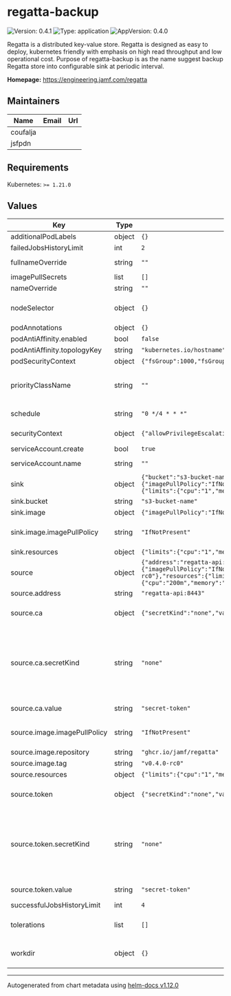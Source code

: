 # regatta-backup

![Version: 0.4.1](https://img.shields.io/badge/Version-0.4.1-informational?style=flat-square) ![Type: application](https://img.shields.io/badge/Type-application-informational?style=flat-square) ![AppVersion: 0.4.0](https://img.shields.io/badge/AppVersion-0.4.0-informational?style=flat-square)

Regatta is a distributed key-value store. Regatta is designed as easy to deploy, kubernetes friendly with emphasis
on high read throughput and low operational cost. Purpose of regatta-backup is as the name suggest backup Regatta store into configurable sink at periodic interval.

**Homepage:** <https://engineering.jamf.com/regatta>

## Maintainers

| Name | Email | Url |
| ---- | ------ | --- |
| coufalja |  |  |
| jsfpdn |  |  |

## Requirements

Kubernetes: `>= 1.21.0`

## Values

| Key | Type | Default | Description |
|-----|------|---------|-------------|
| additionalPodLabels | object | `{}` | additionalPodLabels: Optional map of additional pod labels |
| failedJobsHistoryLimit | int | `2` | failedJobsHistoryLimit: CronJob config field |
| fullnameOverride | string | `""` | fullnameOverride: String to fully override `"regatta-backup.fullname"` |
| imagePullSecrets | list | `[]` | imagePullSecrets: For the images. |
| nameOverride | string | `""` | nameOverride: Provide a name in place of `regatta`. |
| nodeSelector | object | `{}` | nodeSelector: Map of nodeSelector labels for the Regatta pods # ref: https://kubernetes.io/docs/concepts/scheduling-eviction/assign-pod-node/#nodeselector |
| podAnnotations | object | `{}` | podAnnotations: Optional map of pod annotations |
| podAntiAffinity.enabled | bool | `false` | enabled: Enable or disable the pod anti-affinity |
| podAntiAffinity.topologyKey | string | `"kubernetes.io/hostname"` | topologyKey: Use to override the topologyKey value |
| podSecurityContext | object | `{"fsGroup":1000,"fsGroupChangePolicy":"OnRootMismatch","runAsGroup":1000,"runAsUser":1000}` | podSecurityContext: The full content of the spec.securityContext |
| priorityClassName | string | `""` | priorityClassName: Defines the priorityClassName of the Regatta pods.   Leave empty string if you don't want to use this feature. # ref: https://kubernetes.io/docs/concepts/scheduling-eviction/pod-priority-preemption/ |
| schedule | string | `"0 */4 * * *"` | schedule: Cron expression defining how often the backup is executed |
| securityContext | object | `{"allowPrivilegeEscalation":false,"capabilities":{"drop":["ALL"]},"privileged":false}` | securityContext: The full content of the container.securityContext |
| serviceAccount.create | bool | `true` | create: Create the ServiceAccount for regatta |
| serviceAccount.name | string | `""` | name: ServiceAccount name override, default: `"regatta-backup.fullname"` |
| sink | object | `{"bucket":"s3-bucket-name","image":{"imagePullPolicy":"IfNotPresent","repository":"peakcom/s5cmd","tag":"v2.2.2"},"resources":{"limits":{"cpu":"1","memory":"256Mi"},"requests":{"cpu":"200m","memory":"128Mi"}}}` | sink: Sink container configuration |
| sink.bucket | string | `"s3-bucket-name"` | bucket: Address of the s3 bucket where to upload backup |
| sink.image | object | `{"imagePullPolicy":"IfNotPresent","repository":"peakcom/s5cmd","tag":"v2.2.2"}` | image: S3 backup tool image override. |
| sink.image.imagePullPolicy | string | `"IfNotPresent"` | imagePullPolicy: ref: https://kubernetes.io/docs/concepts/containers/images/#image-pull-policy |
| sink.resources | object | `{"limits":{"cpu":"1","memory":"256Mi"},"requests":{"cpu":"200m","memory":"128Mi"}}` | resources: Define the resources of the container |
| source | object | `{"address":"regatta-api:8443","ca":{"secretKind":"none","value":"secret-token"},"image":{"imagePullPolicy":"IfNotPresent","repository":"ghcr.io/jamf/regatta","tag":"v0.4.0-rc0"},"resources":{"limits":{"cpu":"1","memory":"1Gi"},"requests":{"cpu":"200m","memory":"512Mi"}},"token":{"secretKind":"none","value":"secret-token"}}` | source: Source container configuration. |
| source.address | string | `"regatta-api:8443"` | address: Regatta API server address. |
| source.ca | object | `{"secretKind":"none","value":"secret-token"}` | ca:   Depending on value of `secretKind`     - sealedSecret: enter the encrypted value     - plaintext: enter the plaintext secret value     - none: the field is ignored     - ref: the reference to existing token |
| source.ca.secretKind | string | `"none"` | secretKind:   May be one of:   - sealedSecret: Use if you have SealedSecrets support on your cluster. (https://sealed-secrets.netlify.app/)   - plaintext: Use to create Opaque Secret from the plaintext.   - ref: Use to reference token from existing secret.   - none: Do not create the secret with the token at all. The secret must be provided externally.      Secret example:         apiVersion: v1        kind: Secret        metadata:          name: regatta-backup-api-cert        data:          token: c2VjcmV0LXRva2Vu  |
| source.ca.value | string | `"secret-token"` | value:   Based on the secretKind it may be literal token, the SealedSecret to create or a reference to existing secret. |
| source.image.imagePullPolicy | string | `"IfNotPresent"` | imagePullPolicy: ref: https://kubernetes.io/docs/concepts/containers/images/#image-pull-policy |
| source.image.repository | string | `"ghcr.io/jamf/regatta"` | repository: Default image repository |
| source.image.tag | string | `"v0.4.0-rc0"` | tag: Override to use different image version |
| source.resources | object | `{"limits":{"cpu":"1","memory":"1Gi"},"requests":{"cpu":"200m","memory":"512Mi"}}` | resources: Define the resources of the container |
| source.token | object | `{"secretKind":"none","value":"secret-token"}` | token:   Depending on value of `secretKind`     - sealedSecret: enter the encrypted value     - plaintext: enter the plaintext secret value     - none: the field is ignored     - ref: the reference to existing token |
| source.token.secretKind | string | `"none"` | secretKind:   May be one of:   - sealedSecret: Use if you have SealedSecrets support on your cluster. (https://sealed-secrets.netlify.app/)   - plaintext: Use to create Opaque Secret from the plaintext.   - ref: Use to reference token from existing secret.   - none: Do not create the secret with the token at all. The secret must be provided externally.      Secret example:         apiVersion: v1        kind: Secret        metadata:          name: regatta-backup-maintenance-token        data:          token: c2VjcmV0LXRva2Vu  |
| source.token.value | string | `"secret-token"` | value:   Based on the secretKind it may be literal token, the SealedSecret to create or a reference to existing secret. |
| successfulJobsHistoryLimit | int | `4` | successfulJobsHistoryLimit: CronJob config field |
| tolerations | list | `[]` | tolerations: Defines tolerations for the Regatta pods # ref: https://kubernetes.io/docs/concepts/scheduling-eviction/taint-and-toleration/ |
| workdir | object | `{}` | workdir: Could be used to set specifics about backup job workdir, by default emptyDir is used. For larger backups ephemeralVolume should be considered. |

----------------------------------------------
Autogenerated from chart metadata using [helm-docs v1.12.0](https://github.com/norwoodj/helm-docs/releases/v1.12.0)
